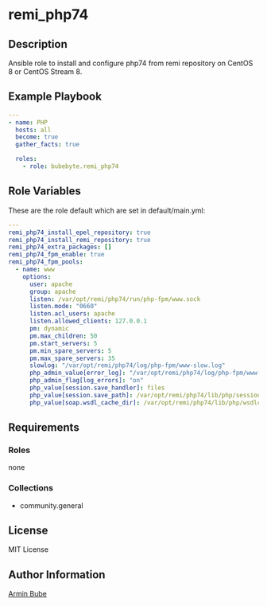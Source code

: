 # remi_php74

## Description
Ansible role to install and configure php74 from remi repository on CentOS 8 or CentOS Stream 8.

## Example Playbook
```YAML
---
- name: PHP
  hosts: all
  become: true
  gather_facts: true

  roles:
    - role: bubebyte.remi_php74
```

## Role Variables
These are the role default which are set in default/main.yml:
```YAML
---
remi_php74_install_epel_repository: true
remi_php74_install_remi_repository: true
remi_php74_extra_packages: []
remi_php74_fpm_enable: true
remi_php74_fpm_pools:
  - name: www
    options:
      user: apache
      group: apache
      listen: /var/opt/remi/php74/run/php-fpm/www.sock
      listen.mode: "0660"
      listen.acl_users: apache
      listen.allowed_clients: 127.0.0.1
      pm: dynamic
      pm.max_children: 50
      pm.start_servers: 5
      pm.min_spare_servers: 5
      pm.max_spare_servers: 35
      slowlog: "/var/opt/remi/php74/log/php-fpm/www-slow.log"
      php_admin_value[error_log]: "/var/opt/remi/php74/log/php-fpm/www-error.log"
      php_admin_flag[log_errors]: "on"
      php_value[session.save_handler]: files
      php_value[session.save_path]: /var/opt/remi/php74/lib/php/session
      php_value[soap.wsdl_cache_dir]: /var/opt/remi/php74/lib/php/wsdlcache
```

## Requirements

### Roles
none

### Collections
- community.general

## License
MIT License

## Author Information
[Armin Bube](https://bubebyte.de)
